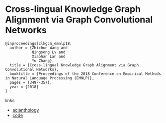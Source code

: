 # Cross-lingual Knowledge Graph Alignment via Graph Convolutional Networks

```
@inproceedings{clkgcn_emnlp18,
  author = {Zhichun Wang and 
            Qingsong Lv and
            Xiaohan Lan and
            Yu Zhang},
  title = {Cross-lingual Knowledge Graph Alignment via Graph Convolutional Networks},
  booktitle = {Proceedings of the 2018 Conference on Empirical Methods in Natural Language Processing (EMNLP)},
  pages = {349--357},
  year = {2018}
}
```

links
- [aclanthology](https://aclanthology.info/papers/D18-1032/d18-1032)
- [code](https://github.com/1049451037/GCN-Align)
